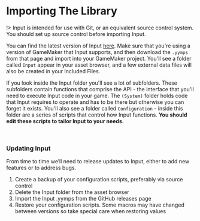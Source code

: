 # Importing The Library

!> Input is intended for use with Git, or an equivalent source control system. You should set up source control before importing Input.

You can find the latest version of Input [here](https://github.com/JujuAdams/Input/releases). Make sure that you're using a version of GameMaker that Input supports, and then download the `.yymps` from that page and import into your GameMaker project. You'll see a folder called `Input` appear in your asset browser, and a few external data files will also be created in your Included Files.

If you look inside the Input folder you'll see a lot of subfolders. These subfolders contain functions that comprise the API - the interface that you'll need to execute Input code in your game. The `(System)` folder holds code that Input requires to operate and has to be there but otherwise you can forget it exists. You'll also see a folder called `Configuration` - inside this folder are a series of scripts that control how Input functions. **You should edit these scripts to tailor Input to your needs.**

&nbsp;

### Updating Input

From time to time we’ll need to release updates to Input, either to add new features or to address bugs.

1. Create a backup of your configuration scripts, preferably via source control
2. Delete the Input folder from the asset browser
3. Import the Input .yymps from the GitHub releases page
4. Restore your configuration scripts. Some macros may have changed between versions so take special care when restoring values
